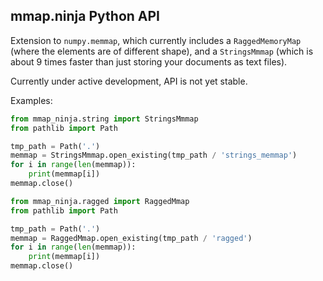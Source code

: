 ## mmap.ninja Python API

Extension to `numpy.memmap`, which currently includes a `RaggedMemoryMap` (where the elements are of different shape),
and a `StringsMmmap`  (which is about 9 times faster than just storing your documents as text files).

Currently under active development, API is not yet stable.

Examples:

```python
from mmap_ninja.string import StringsMmmap
from pathlib import Path

tmp_path = Path('.')
memmap = StringsMmmap.open_existing(tmp_path / 'strings_memmap')
for i in range(len(memmap)):
    print(memmap[i])
memmap.close()
```

```python
from mmap_ninja.ragged import RaggedMmap
from pathlib import Path

tmp_path = Path('.')
memmap = RaggedMmap.open_existing(tmp_path / 'ragged')
for i in range(len(memmap)):
    print(memmap[i])
memmap.close()
```